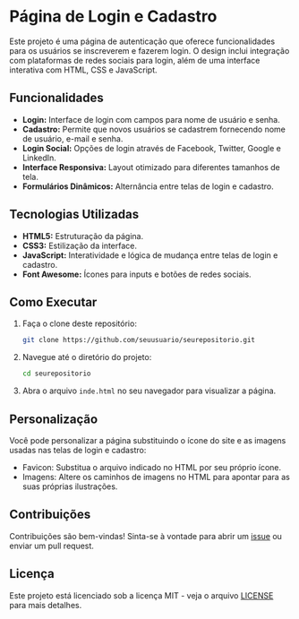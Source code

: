 # Página de Login e Cadastro

Este projeto é uma página de autenticação que oferece funcionalidades para os usuários se inscreverem e fazerem login. O design inclui integração com plataformas de redes sociais para login, além de uma interface interativa com HTML, CSS e JavaScript.

## Funcionalidades

- **Login:** Interface de login com campos para nome de usuário e senha.
- **Cadastro:** Permite que novos usuários se cadastrem fornecendo nome de usuário, e-mail e senha.
- **Login Social:** Opções de login através de Facebook, Twitter, Google e LinkedIn.
- **Interface Responsiva:** Layout otimizado para diferentes tamanhos de tela.
- **Formulários Dinâmicos:** Alternância entre telas de login e cadastro.

## Tecnologias Utilizadas

- **HTML5:** Estruturação da página.
- **CSS3:** Estilização da interface.
- **JavaScript:** Interatividade e lógica de mudança entre telas de login e cadastro.
- **Font Awesome:** Ícones para inputs e botões de redes sociais.

## Como Executar

1. Faça o clone deste repositório:
    ```bash
    git clone https://github.com/seuusuario/seurepositorio.git
    ```

2. Navegue até o diretório do projeto:
    ```bash
    cd seurepositorio
    ```

3. Abra o arquivo `inde.html` no seu navegador para visualizar a página.

## Personalização

Você pode personalizar a página substituindo o ícone do site e as imagens usadas nas telas de login e cadastro:

- Favicon: Substitua o arquivo indicado no HTML por seu próprio ícone.
- Imagens: Altere os caminhos de imagens no HTML para apontar para as suas próprias ilustrações.

## Contribuições

Contribuições são bem-vindas! Sinta-se à vontade para abrir um [issue](https://github.com/seuusuario/seurepositorio/issues) ou enviar um pull request.

## Licença

Este projeto está licenciado sob a licença MIT - veja o arquivo [LICENSE](LICENSE) para mais detalhes.
